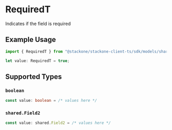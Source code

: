 # RequiredT

Indicates if the field is required

## Example Usage

```typescript
import { RequiredT } from "@stackone/stackone-client-ts/sdk/models/shared";

let value: RequiredT = true;
```

## Supported Types

### `boolean`

```typescript
const value: boolean = /* values here */
```

### `shared.Field2`

```typescript
const value: shared.Field2 = /* values here */
```

